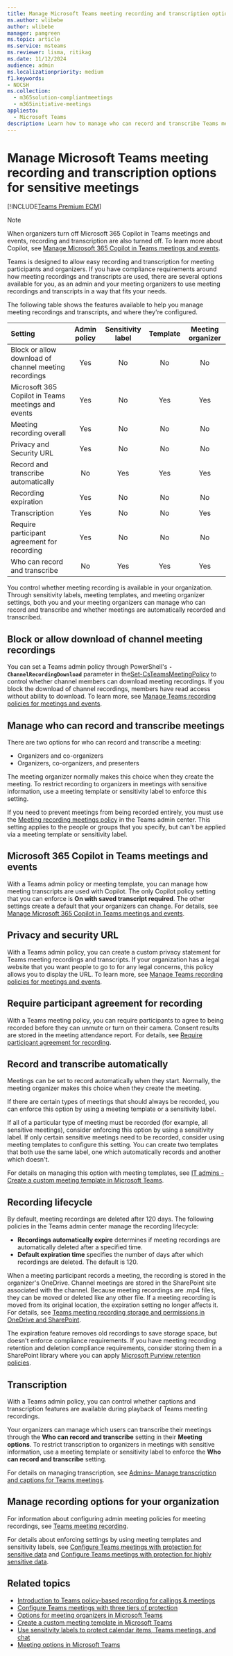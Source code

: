 ```yaml
---
title: Manage Microsoft Teams meeting recording and transcription options for sensitive meetings
ms.author: wlibebe
author: wlibebe
manager: pamgreen
ms.topic: article
ms.service: msteams
ms.reviewer: lisma, ritikag
ms.date: 11/12/2024
audience: admin
ms.localizationpriority: medium
f1.keywords:
- NOCSH
ms.collection: 
  - m365solution-compliantmeetings
  - m365initiative-meetings
appliesto: 
  - Microsoft Teams
description: Learn how to manage who can record and transcribe Teams meetings, automatic recording, and the recording lifecycle for sensitive meetings.
---
```


# Manage Microsoft Teams meeting recording and transcription options for sensitive meetings

[!INCLUDE[Teams Premium ECM](includes/teams-premium-ecm.md)]

> [!NOTE]
> When organizers turn off Microsoft 365 Copilot in Teams meetings and events, recording and transcription are also turned off. To learn more about Copilot, see [Manage Microsoft 365 Copilot in Teams meetings and events](copilot-teams-transcription.md).

Teams is designed to allow easy recording and transcription for meeting participants and organizers. If you have compliance requirements around how meeting recordings and transcripts are used, there are several options available for you, as an admin and your meeting organizers to use meeting recordings and transcripts in a way that fits your needs.

The following table shows the features available to help you manage meeting recordings and transcripts, and where they're configured.

|Setting|Admin policy|Sensitivity label|Template|Meeting organizer|
|:------|:----------:|:---------------:|:------:|:---------------:|
|Block or allow download of channel meeting recordings|Yes|No|No|No|
|Microsoft 365 Copilot in Teams meetings and events|Yes|No|Yes|Yes|
|Meeting recording overall|Yes|No|No|No|
|Privacy and Security URL|Yes|No|No|No|
|Record and transcribe automatically|No|Yes|Yes|Yes|
|Recording expiration|Yes|No|No|No|
|Transcription|Yes|No|No|Yes|
|Require participant agreement for recording|Yes|No|No|No|
|Who can record and transcribe|No|Yes|Yes|Yes|

You control whether meeting recording is available in your organization. Through sensitivity labels, meeting templates, and meeting organizer settings, both you and your meeting organizers can manage who can record and transcribe and whether meetings are automatically recorded and transcribed.

## Block or allow download of channel meeting recordings

You can set a Teams admin policy through PowerShell's **`-ChannelRecordingDownload`** parameter in the[Set-CsTeamsMeetingPolicy](/powershell/module/teams/set-csteamsmeetingpolicy) to control whether channel members can download meeting recordings. If you block the download of channel recordings, members have read access without ability to download. To learn more, see [Manage Teams recording policies for meetings and events](meeting-recording.md#block-or-allow-download-of-channel-meeting-recordings).

## Manage who can record and transcribe meetings

There are two options for who can record and transcribe a meeting:

- Organizers and co-organizers
- Organizers, co-organizers, and presenters

The meeting organizer normally makes this choice when they create the meeting. To restrict recording to organizers in meetings with sensitive information, use a meeting template or sensitivity label to enforce this setting.

If you need to prevent meetings from being recorded entirely, you must use the [Meeting recording meetings policy](meeting-recording.md#allow-or-prevent-users-from-recording-meetings) in the Teams admin center. This setting applies to the people or groups that you specify, but can't be applied via a meeting template or sensitivity label.

## Microsoft 365 Copilot in Teams meetings and events

With a Teams admin policy or meeting template, you can manage how meeting transcripts are used with Copilot. The only Copilot policy setting that you can enforce is **On with saved transcript required**. The other settings create a default that your organizers can change. For details, see [Manage Microsoft 365 Copilot in Teams meetings and events](copilot-teams-transcription.md).

## Privacy and security URL

With a Teams admin policy, you can create a custom privacy statement for Teams meeting recordings and transcripts. If your organization has a legal website that you want people to go to for any legal concerns, this policy allows you to display the URL. To learn more, see [Manage Teams recording policies for meetings and events](meeting-recording.md#set-a-custom-privacy-policy-url).

## Require participant agreement for recording

With a Teams meeting policy, you can require participants to agree to being recorded before they can unmute or turn on their camera. Consent results are stored in the meeting attendance report. For details, see [Require participant agreement for recording](meeting-recording.md#require-participant-agreement-for-recording-and-transcription).

## Record and transcribe automatically

Meetings can be set to record automatically when they start. Normally, the meeting organizer makes this choice when they create the meeting.

If there are certain types of meetings that should always be recorded, you can enforce this option by using a meeting template or a sensitivity label.

If all of a particular type of meeting must be recorded (for example, all sensitive meetings), consider enforcing this option by using a sensitivity label. If only certain sensitive meetings need to be recorded, consider using meeting templates to configure this setting. You can create two templates that both use the same label, one which automatically records and another which doesn't.

For details on managing this option with meeting templates, see [IT admins - Create a custom meeting template in Microsoft Teams](create-custom-meeting-template.md#recording--transcription).

## Recording lifecycle

By default, meeting recordings are deleted after 120 days. The following policies in the Teams admin center manage the recording lifecycle:

- **Recordings automatically expire** determines if meeting recordings are automatically deleted after a specified time.
- **Default expiration time** specifies the number of days after which recordings are deleted. The default is 120.

When a meeting participant records a meeting, the recording is stored in the organizer's OneDrive. Channel meetings are stored in the SharePoint site associated with the channel. Because meeting recordings are .mp4 files, they can be moved or deleted like any other file. If a meeting recording is moved from its original location, the expiration setting no longer affects it. For details, see [Teams meeting recording storage and permissions in OneDrive and SharePoint](tmr-meeting-recording-change.md).

The expiration feature removes old recordings to save storage space, but doesn't enforce compliance requirements. If you have meeting recording retention and deletion compliance requirements, consider storing them in a SharePoint library where you can apply [Microsoft Purview retention policies](/microsoft-365/compliance/retention).

## Transcription

With a Teams admin policy, you can control whether captions and transcription features are available during playback of Teams meeting recordings.

Your organizers can manage which users can transcribe their meetings through the **Who can record and transcribe** setting in their **Meeting options**. To restrict transcription to organizers in meetings with sensitive information, use a meeting template or sensitivity label to enforce the **Who can record and transcribe** setting.

 For details on managing transcription, see [Admins- Manage transcription and captions for Teams meetings](meeting-transcription-captions.md).

## Manage recording options for your organization

For information about configuring admin meeting policies for meeting recordings, see [Teams meeting recording](meeting-recording.md).

For details about enforcing settings by using meeting templates and sensitivity labels, see [Configure Teams meetings with protection for sensitive data](configure-meetings-sensitive-protection.md) and [Configure Teams meetings with protection for highly sensitive data](configure-meetings-highly-sensitive-protection.md).

## Related topics

- [Introduction to Teams policy-based recording for callings & meetings](teams-recording-policy.md)
- [Configure Teams meetings with three tiers of protection](configure-meetings-three-tiers-protection.md)
- [Options for meeting organizers in Microsoft Teams](https://support.microsoft.com/office/53261366-dbd5-45f9-aae9-a70e6354f88e)
- [Create a custom meeting template in Microsoft Teams](create-custom-meeting-template.md)
- [Use sensitivity labels to protect calendar items, Teams meetings, and chat](/purview/sensitivity-labels-meetings)
- [Meeting options in Microsoft Teams](https://support.microsoft.com/office/meeting-options-in-microsoft-teams-53261366-dbd5-45f9-aae9-a70e6354f88e)

